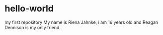 # hello-world
my first repository
My name is Riena Jahnke, i am 16 years old and Reagan Dennison is my only friend.
